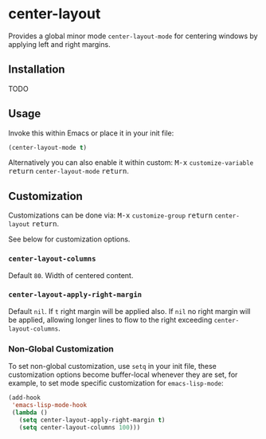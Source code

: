 # center-layout

Provides a global minor mode `center-layout-mode` for centering
windows by applying left and right margins.

## Installation

TODO

## Usage

Invoke this within Emacs or place it in your init file:

```lisp
(center-layout-mode t)
```

Alternatively you can also enable it within custom: <kbd>M-x</kbd>
`customize-variable` <kbd>return</kbd> `center-layout-mode`
<kbd>return</kbd>.

## Customization

Customizations can be done via: <kbd>M-x</kbd> `customize-group`
<kbd>return</kbd> `center-layout` <kbd>return</kbd>.

See below for customization options.

### `center-layout-columns`

Default `80`. Width of centered content.

### `center-layout-apply-right-margin`

Default `nil`. If `t` right margin will be applied also. If `nil` no
right margin will be applied, allowing longer lines to flow to the
right exceeding `center-layout-columns`.

### Non-Global Customization

To set non-global customization, use `setq` in your init file, these
customization options become buffer-local whenever they are set, for
example, to set mode specific customization for `emacs-lisp-mode`:

```lisp
(add-hook
 'emacs-lisp-mode-hook
 (lambda ()
   (setq center-layout-apply-right-margin t)
   (setq center-layout-columns 100)))
```
